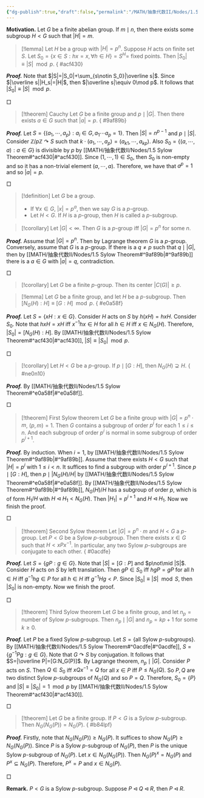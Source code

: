 ```yaml
---
{"dg-publish":true,"draft":false,"permalink":"/MATH/抽象代数II/Nodes/1.5 Sylow Theorem/","dgPassFrontmatter":true}
---
```



**Motivation.** Let $G$ be a finite abelian group. If $m\mid n$, then there exists some subgroup $H<G$ such that $|H|=m$.

> [!lemma]
> Let $H$ be a group with $|H|=p^n$. Suppose $H$ acts on finite set $S$. Let $S_0=\{x\in S:hx=x,\forall h\in H\}=S^H=$ fixed points. Then $|S_0|\equiv|S|\mod p$.
{ #acf430}


**_Proof._**
Note that $|S|=|S_0|+\sum_{s\notin S_0}|\overline s|$. Since $|\overline s||H_s|=|H|$, then $|\overline s|\equiv 0\mod p$. It follows that $|S_0|\equiv|S|\mod p$.
<p align="left">□</p>


> [!theorem] Cauchy
> Let $G$ be a finite group and $p\mid|G|$. Then there exists $a\in G$ such that $|a|=p$.
{ #9af89b}


**_Proof._**
Let $S=\{(a_1,\cdots,a_p):a_i\in G,a_1\cdots a_p=1\}$. Then $|S|=n^{p-1}$ and $p\mid|S|$. Consider $\mathbb{Z}/p\mathbb{Z}\curvearrowright S$ such that $k\cdot(a_1,\cdots,a_p)=(a_{k1},\cdots,a_{kp})$. Also $S_0=\{(a,\cdots,a):a\in G\}$ is divisible by $p$ by [[MATH/抽象代数II/Nodes/1.5 Sylow Theorem#^acf430\|#^acf430]]. Since $(1,\cdots,1)\in S_0$, then $S_0$ is non-empty and so it has a non-trivial element $(a,\cdots,a)$. Therefore, we have that $a^p=1$ and so $|a|=p$.
<p align="left">□</p>


> [!definition]
> Let $G$ be a group. 
> - If $\forall x\in G$, $|x|=p^a$, then we say $G$ is a $p$-group.
> - Let $H<G$. If $H$ is a $p$-group, then $H$ is called a $p$-subgroup.


> [!corollary]
> Let $|G|<\infty$. Then $G$ is a $p$-group iff $|G|=p^n$ for some $n$.

**_Proof._**
Assume that $|G|=p^n$. Then by Lagrange theorem $G$ is a $p$-group. Conversely, assume that $G$ is a $p$-group. If there is a $q\neq p$ such that $q\mid|G|$, then by [[MATH/抽象代数II/Nodes/1.5 Sylow Theorem#^9af89b\|#^9af89b]] there is a $a\in G$ with $|a|=q$, contradiction.
<p align="left">□</p>


> [!corollary]
> Let $G$ be a finite $p$-group. Then its center $|C(G)|\geqslant p$.

> [!lemma]
> Let $G$ be a finite group, and let $H$ be a $p$-subgroup. Then $[N_G(H):H]\equiv[G:H]\mod p$.
{ #e0a58f}


**_Proof._**
Let $S=\{xH:x\in G\}$. Consider $H$ acts on $S$ by $h(xH)=hxH$. Consider $S_0$. Note that $hxH=xH$ iff $x^{-1}hx\in H$ for all $h\in H$ iff $x\in N_G(H)$. Therefore, $|S_0|=[N_G(H):H]$. By [[MATH/抽象代数II/Nodes/1.5 Sylow Theorem#^acf430\|#^acf430]], $|S|\equiv |S_0|\mod p$. 
<p align="left">□</p>


> [!corollary]
> Let $H<G$ be a $p$-group. If $p\mid[G:H]$, then $N_G(H)\supsetneq H$. 
{ #ne0n10}


**_Proof._**
By [[MATH/抽象代数II/Nodes/1.5 Sylow Theorem#^e0a58f\|#^e0a58f]].
<p align="left">□</p>


> [!theorem] First Sylow theorem
> Let $G$ be a finite group with $|G|=p^n\cdot m$, $(p,m)=1$. Then $G$ contains a subgroup of order $p^i$ for each $1\leqslant i\leqslant n$. And each subgroup of order $p^i$ is normal in some subgroup of order $p^{i+1}$.

**_Proof._**
By induction. When $i=1$, by [[MATH/抽象代数II/Nodes/1.5 Sylow Theorem#^9af89b\|#^9af89b]]. Assume that there exists $H<G$ such that $|H|=p^i$ with $1\leqslant i<n$. It suffices to find a subgroup with order $p^{i+1}$. Since $p\mid [G:H]$, then $p\mid |N_G(H)/H|$ by [[MATH/抽象代数II/Nodes/1.5 Sylow Theorem#^e0a58f\|#^e0a58f]]. By [[MATH/抽象代数II/Nodes/1.5 Sylow Theorem#^9af89b\|#^9af89b]], $N_G(H)/H$ has a subgroup of order $p$, which is of form $H_1/H$ with $H\lhd H_1<N_G(H)$. Then $|H_1|=p^{i+1}$ and $H\lhd H_1$. Now we finish the proof.
<p align="left">□</p>


> [!theorem] Second Sylow theorem
> Let $|G|=p^n\cdot m$ and $H<G$ a $p$-group. Let $P<G$ be a Sylow $p$-subgroup. Then there exists $x\in G$ such that $H<xPx^{-1}$. In particular, any two Sylow $p$-subgroups are conjugate to each other.
{ #0acdfe}


**_Proof._**
Let $S=\{gP:g\in G\}$. Note that $|S|=[G:P]$ and $p\not\mid |S|$. Consider $H$ acts on $S$ by left translation. Then $gP\in S_0$ iff $hgP=gP$ for all $h\in H$ iff $g^{-1}hg\in P$ for all $h\in H$ iff $g^{-1}Hg<P$. Since $|S_0|\equiv |S|\mod S$, then $|S_0|$ is non-empty. Now we finish the proof.
<p align="left">□</p>

> [!theorem] Third Sylow theorem
> Let $G$ be a finite group, and let $n_p=\mbox{number of Sylow }p\mbox{-subgroups}$. Then $n_p\mid |G|$ and $n_p=kp+1$ for some $k\geqslant 0$. 

**_Proof._**
Let $P$ be a fixed Sylow $p$-subgroup. Let $S=\{\mbox{all Sylow }p\mbox{-subgroups}\}$. By [[MATH/抽象代数II/Nodes/1.5 Sylow Theorem#^0acdfe\|#^0acdfe]], $S=\{g^{-1}Pg:g\in G\}$. Note that $G\curvearrowright S$ by conjugation. It follows that $S=|\overline P|=[G:N_G(P)]$. By Lagrange theorem, $n_p\mid |G|$. Consider $P$ acts on $S$. Then $Q\in S_0$ iff $xQx^{-1}=Q$ for all $x\in P$ iff $P\leqslant N_G(Q)$. So $P,Q$ are two distinct Sylow $p$-subgroups of $N_G(Q)$ and so $P=Q$. Therefore, $S_0=\{P\}$ and $|S|\equiv|S_0|=1\mod p$ by [[MATH/抽象代数II/Nodes/1.5 Sylow Theorem#^acf430\|#^acf430]]. 
<p align="left">□</p>


> [!theorem]
> Let $G$ be a finite group. If $P<G$ is a Sylow $p$-subgroup. Then $N_G(N_G(P))=N_G(P)$.
{ #b84lpf}


**_Proof._**
Firstly, note that $N_G(N_G(P))\geqslant N_G(P)$. It suffices to show $N_G(P)\geqslant N_G(N_G(P))$. Since $P$ is a Sylow $p$-subgroup of $N_G(P)$, then $P$ is the unique Sylow $p$-subgroup of $N_G(P)$. Let $x\in N_G(N_G(P))$. Then $N_G(P)^x=N_G(P)$ and $P^x\subseteq N_G(P)$. Therefore, $P^x=P$ and $x\in N_G(P)$. 
<p align="left">□</p>

**Remark.** $P<G$ is a Sylow $p$-subgroup. Suppose $P\lhd Q\lhd R$, then $P\lhd R$.
